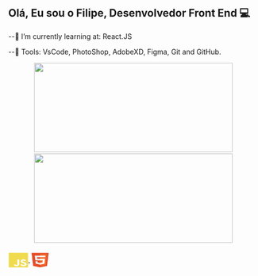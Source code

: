 ## Olá, Eu sou o Filipe, Desenvolvedor Front End 💻

--🌱 I’m currently learning at: React.JS

--💼 Tools: VsCode, PhotoShop, AdobeXD, Figma, Git and GitHub.

<div align="center">
  <a href="https://github.com/FlpFront">
  <img width="400px" height="180em" src="https://github-readme-stats.vercel.app/api?username=FlpFront&show_icons=true&theme=dark&include_all_commits=true&count_private=true"/>
  <img width="400px" height="180em" src="https://github-readme-stats.vercel.app/api/top-langs/?username=FlpFront&layout=compact&langs_count=7&theme=dark"/>
</div>
  
  <div style="display: inline_block", margin-left: 20px;><br>
  <img align="center" alt="flp-Js" height="30" width="40" src="https://raw.githubusercontent.com/devicons/devicon/master/icons/javascript/javascript-plain.svg">
  <img align="center" alt="flp-HTML" height="30" width="40" src="https://raw.githubusercontent.com/devicons/devicon/master/icons/html5/html5-original.svg">
  
  ##
  
<!---
FlpFront/FlpFront is a ✨ special ✨ repository because its `README.md` (this file) appears on your GitHub profile.
You can click the Preview link to take a look at your changes.
--->
